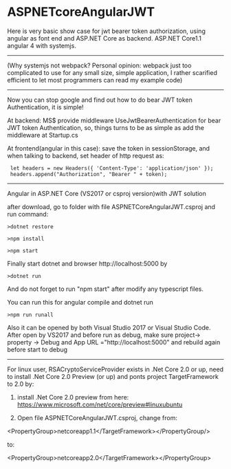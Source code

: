 # ASPNETcoreAngularJWT

Here is very basic show case for jwt bearer token authorization, using angular as font end and ASP.NET Core as backend.
ASP.NET Core1.1 angular 4 with systemjs.

***********************************************************

(Why systemjs not webpack? Personal opinion: webpack just too complicated to use for any small size, simple application, I rather scarified efficient to let most programmers can read my example code)

**************************************************************************


Now you can stop google and find out how to do bear JWT token Authentication, it is simple!
 
At backend: MS$ provide middleware UseJwtBearerAuthentication for bear JWT token Authentication, so, things turns to be as simple as add the middleware at Startup.cs 

At frontend(angular in this case): save the token in sessionStorage, and when talking to backend, set header of http request as:

     let headers = new Headers({ 'Content-Type': 'application/json' });
     headers.append("Authorization", "Bearer " + token);

************************************************************
Angular in ASP.NET Core (VS2017 or csproj version)with JWT solution

after download, go to folder with file ASPNETCoreAngularJWT.csproj and run command:

    >dotnet restore
   
    >npm install
   
    >npm start
   
Finally start dotnet and browser http://localhost:5000 by

    >dotnet run
   
And do not forget to run "npm start" after modify any typescript files.

You can run this for angular compile and dotnet run

    >npm run runall

Also it can be opened by both Visual Studio 2017 or Visual Studio Code.
After open by VS2017 and before run as debug, make sure project-> property -> Debug and App URL ="http://localhost:5000" and rebuild again before start to debug

**************************************************
For linux user, RSACryptoServiceProvider exists in .Net Core 2.0 or up, need to install .Net Core 2.0 Preview (or up) and ponts project TargetFramework to 2.0 by:

 1. install .Net Core 2.0 preview from here: https://www.microsoft.com/net/core/preview#linuxubuntu
 
 2. Open file ASPNETCoreAngularJWT.csproj, change from: 
  
   \<PropertyGroup><TargetFramework>netcoreapp1.1<\/TargetFramework><\/PropertyGroup/>
  
   to:

   \<PropertyGroup><TargetFramework>netcoreapp2.0<\/TargetFramework><\/PropertyGroup>







